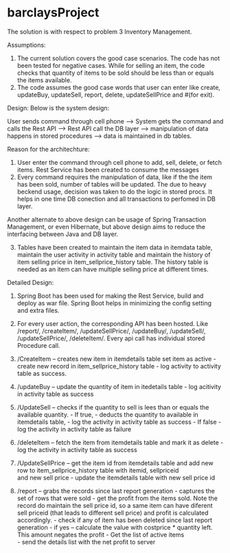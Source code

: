 # barclaysProject
The solution is with respect to problem 3 Inventory Management. 

Assumptions:

1. The current solution covers the good case scenarios. The code has not been tested for negative cases. While for selling an item, the code checks that quantity of items to be sold should be less than or equals the items available.
2. The code assumes the good case words that user can enter like create, updateBuy, updateSell, report, delete, updateSellPrice and #(for exit).

Design: Below is the system design:

User sends command through cell phone --> System gets the command and calls the Rest API --> Rest API call the DB layer --> manipulation of data happens in stored procedures --> data is maintained in db tables. 

Reason for the architechture:

1. User enter the command through cell phone to add, sell, delete, or fetch items. Rest Service has been created to consume the messages
2. Every command requires the manipulation of data, like if the the item has been sold, number of tables will be updated. The due to heavy beckend usage, decision was taken to do the logic in stored procs. It helps in one time DB conection and all transactions to perfomed in DB layer. 
	
Another alternate to above design can be usage of Spring Transaction Management, or even Hibernate, but above design aims to reduce the interfacing between Java and DB layer. 

3. Tables have been created to maintain the item data in itemdata table, maintain the user activity in activity table and maintain the history of item selling price in item_sellprice_history table. The history table is needed as an item can have multiple selling price at different times. 

Detailed Design:

1. Spring Boot has been used for making the Rest Service, build and deploy as war file. Spring Boot helps in minimizing the config setting and extra files.
 
2. For every user action, the corresponding API has been hosted. Like /report/, /createItem/, /updateSellPrice/, /updateBuy/, /updateSell/, /updateSellPrice/, /deleteItem/. Every api call has individual stored Procedure call. 

3. /CreateItem – creates new item in itemdetails table set item as active
                - create new record in item_sellprice_history table
                - log activity to activity table as success.
                
4. /updateBuy – update the quantity of item in itedetails table
              - log acitivity in activity table as success
 
5. /UpdateSell – checks if the quantity to sell is lees than or equals the available quantity. 
              - If true, 
                - deducts the quantity to available in itemdetails table, 
                - log the activity in activity table as success
             - If false
		          - log the activity in activity table as failure

6. /deleteItem – fetch the item from itemdetails table and mark it as delete
                - log the activity in activity table as success

7. /UpdateSellPrice – get the item id from itemdetails table and add new row to item_sellprice_history table with itemid, sellpriceid   
                      and new sell price
                      - update the itemdetails table with new sell price id

8. /report – grabs the records since last report generation
          - captures the set of rows that were sold
          - get the profit from the items sold. Note the record do maintain the sell price id, so a same item can have diferent sell 
            priceid (that leads to different sell price) and profit is calculated accordingly. 
          - check if any of item has been deleted since last report generation
          - if yes 
             – calculate the value with costprice * quantity left. This amount negates the profit
          - Get the list of active items  
          - send the details list with the net profit to server
